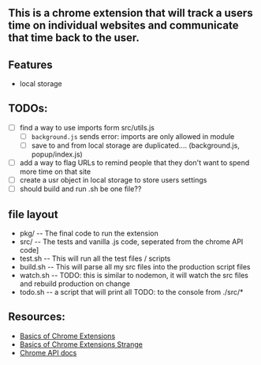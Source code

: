 #

## This is a chrome extension that will track a users time on individual websites and communicate that time back to the user.

## Features
- local storage

## TODOs:
- [ ] find a way to use imports form src/utils.js
    - [ ] `background.js` sends error: imports are only allowed in module
    - [ ] save to and from local storage are duplicated.... (background.js, popup/index.js)
- [ ] add a way to flag URLs to remind people that they don't want to spend more time on that site
- [ ] create a usr object in local storage to store users settings
- [ ] should build and run .sh be one file??

## file layout
- pkg/      -- The final code to run the extension
- src/      -- The tests and vanilla .js code, seperated from the chrome API code]
- test.sh   -- This will run all the test files / scripts
- build.sh  -- This will parse all my src files into the production script files
- watch.sh  --  TODO: this is similar to nodemon, it will watch the src files and rebuild production on change
- todo.sh   -- a script that will print all TODO: to the console from ./src/*

## Resources:
- [Basics of Chrome Extensions](https://www.youtube.com/watch?v=Zt_6UXvoKHM)
- [Basics of Chrome Extensions Strange](https://www.youtube.com/watch?v=Is_ZA4yxliE)
- [Chrome API docs](https://developer.chrome.com/docs/extensions/reference/api/storage#local)
